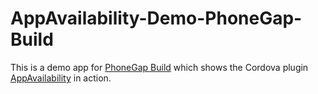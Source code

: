# AppAvailability-Demo-PhoneGap-Build

This is a demo app for [PhoneGap Build](https://build.phonegap.com) which shows the Cordova plugin [AppAvailability](https://github.com/ohh2ahh/AppAvailability) in action.
